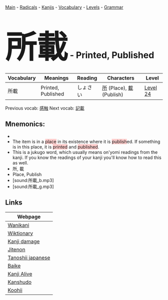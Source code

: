<style> bigfont {font-size: 100px}</style>
[Main](../README.md) -
[Radicals](../radicals.md) -
[Kanjis](../kanjis.md) -
[Vocabulary](../vocabulary.md) -
[Levels](../levels.md) -
[Grammar](../grammar.md)
# <bigfont> 所載</bigfont> - Printed, Published 

| Vocabulary | Meanings | Reading | Characters | Level |
| --- | --- | --- | --- | --- |
| 所載 | Printed, Published | しょさい |  [所](../kanjis/所.md) (Place), [載](../kanjis/載.md) (Publish) | [Level 24](../levels/wk_level24.md) |

Previous vocab: [感触](感触.md) Next vocab: [記載](記載.md) 

## Mnemonics:

* 
* The item is in a <span style="background-color:#ffcccb"> place</span> in its existence where it is <span style="background-color:#ffcccb"> publish</span>ed. If something is in this place, it is <span style="background-color:#ffcccb"> printed</span> and <span style="background-color:#ffcccb"> published</span>.
* This is a jukugo word, which usually means on'yomi readings from the kanji. If you know the readings of your kanji you'll know how to read this as well.
* 所, 載
* Place, Publish
* [sound:所載_b.mp3]
* [sound:所載_g.mp3]


## Links 

| Webpage |
| --- |
| [Wanikani          ](https://www.wanikani.com/kanji/所載) |
| [Wiktionary        ](https://en.wiktionary.org/wiki/所載) |
| [Kanji damage      ](http://www.kanjidamage.com/kanji/search?utf8=✓&q=所載) |
| [Jitenon           ](https://jitenon.com/kanji/所載) |
| [Tanoshii japanese ](https://www.tanoshiijapanese.com/dictionary/kanji.cfm?k=所載) |
| [Baike             ](https://baike.baidu.com/item/所載) |
| [Kanji Alive       ](https://app.kanjialive.com/所載) |
| [Kanshudo          ](https://www.kanshudo.com/searchmn?q=所載) |
| [Koohii            ](https://kanji.koohii.com/study/kanji/所載) |
